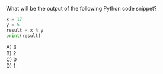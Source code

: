 What will be the output of the following Python code snippet?

```python
x = 17
y = 5
result = x % y
print(result)
```

A) 3  
B) 2  
C) 0  
D) 1

<!-- B -->